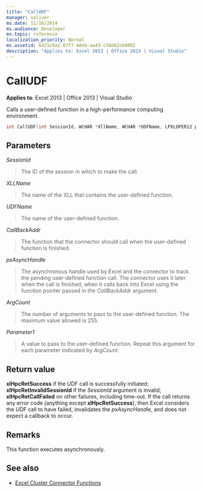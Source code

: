 ```yaml
---
title: "CallUDF"
manager: soliver
ms.date: 11/16/2014
ms.audience: Developer
ms.topic: reference
localization_priority: Normal
ms.assetid: 6421c9a2-07f7-4deb-aa43-c50d82cb0002
description: "Applies to: Excel 2013 | Office 2013 | Visual Studio"
---
```


# CallUDF

**Applies to**: Excel 2013 | Office 2013 | Visual Studio 
  
Calls a user-defined function in a high-performance computing environment.
  
```cpp
int CallUDF(int SessionId, WCHAR *XllName, WCHAR *UDFName, LPXLOPER12 pxAsyncHandle, int (*CallBackAddr)(), int ArgCount, LPXLOPER12 Parameter1, ...)
```

## Parameters

_SessionId_
  
> The ID of the session in which to make the call.
    
_XLLName_
  
> The name of the XLL that contains the user-defined function.
    
_UDFName_
  
> The name of the user-defined function.
    
_CallBackAddr_
  
> The function that the connector should call when the user-defined function is finished.
    
_pxAsyncHandle_
  
> The asynchronous handle used by Excel and the connector to track the pending user-defined function call. The connector uses it later when the call is finished, when it calls back into Excel using the function pointer passed in the  _CallBackAddr_ argument. 
    
_ArgCount_
  
> The number of arguments to pass to the user-defined function. The maximum value allowed is 255.
    
_Parameter1_
  
> A value to pass to the user-defined function. Repeat this argument for each parameter indicated by  _ArgCount_.
    
## Return value

**xlHpcRetSuccess** if the UDF call is successfully initiated; **xlHpcRetInvalidSessionId** if the  _SessionId_ argument is invalid; **xlHpcRetCallFailed** on other failures, including time-out. If the call returns any error code (anything except **xlHpcRetSuccess**), then Excel considers the UDF call to have failed, invalidates the  _pxAsyncHandle_, and does not expect a callback to occur.
  
## Remarks

This function executes asynchronously.
  
## See also

- [Excel Cluster Connector Functions](excel-cluster-connector-functions.md)

